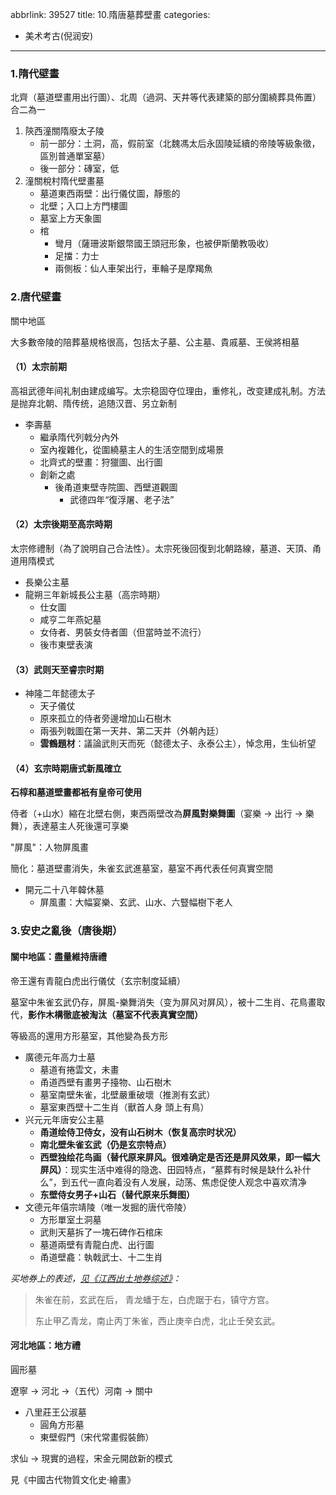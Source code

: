 abbrlink: 39527
title: 10.隋唐墓葬壁畫
categories:
  - 美术考古(倪润安)
---
### 1.隋代壁畫

北齊（墓道壁畫用出行圖）、北周（過洞、天井等代表建築的部分圍繞葬具佈置）合二為一

1. 陝西潼關隋廢太子陵
	- 前一部分：土洞，高，假前室（北魏馮太后永固陵延續的帝陵等級象徵，區別普通單室墓）
	- 後一部分：磚室，低
2. 潼關稅村隋代壁畫墓
	- 墓道東西兩壁：出行儀仗圖，靜態的
	- 北壁；入口上方門樓圖
	- 墓室上方天象圖
	- 棺
		- 彎月（薩珊波斯銀幣國王頭冠形象，也被伊斯蘭教吸收）
		- 足擋：力士
		- 兩側板：仙人車架出行，車輪子是摩羯魚

### 2.唐代壁畫

關中地區

大多數帝陵的陪葬墓規格很高，包括太子墓、公主墓、貴戚墓、王侯將相墓

#### （1）太宗前期

高祖武德年间礼制由建成编写。太宗稳固夺位理由，重修礼，改变建成礼制。方法是抛弃北朝、隋传统，追随汉晋、另立新制

- 李壽墓
	- 繼承隋代列戟分內外
	- 室內複雜化，從圍繞墓主人的生活空間到成場景
	- 北齊式的壁畫：狩獵圖、出行圖
	- 創新之處
		- 後甬道東壁寺院圖、西壁道觀圖
			- 武德四年“復浮屠、老子法”

#### （2）太宗後期至高宗時期

太宗修禮制（為了說明自己合法性）。太宗死後回復到北朝路線，墓道、天頂、甬道用隋模式


- 長樂公主墓
- 龍朔三年新城長公主墓（高宗時期）
	- 仕女圖
	- 咸亨二年燕妃墓
	- 女侍者、男裝女侍者圖（但當時並不流行）
	- 後市東壁表演

#### （3）武则天至睿宗时期

- 神隆二年懿德太子
	- 天子儀仗
	- 原來孤立的侍者旁邊增加山石樹木
	- 兩張列戟圖在第一天井、第二天井（外朝內廷） 
	- **雲鶴題材**：議論武則天而死（懿德太子、永泰公主），悼念用，生仙祈望

#### （4）玄宗時期唐式新風確立

**石椁和墓道壁畫都衹有皇帝可使用**

侍者（+山水）縮在北壁右側，東西兩壁改為**屏風對樂舞圖**（宴樂 → 出行 → 樂舞），表達墓主人死後還可享樂

"屏風"：人物屏風畫

簡化：墓道壁畫消失，朱雀玄武進墓室，墓室不再代表任何真實空間

- 開元二十八年韓休墓
  - 屏風畫：大幅宴樂、玄武、山水、六豎幅樹下老人

### 3.安史之亂後（唐後期）

#### 關中地區：盡量維持唐禮

帝王還有青龍白虎出行儀仗（玄宗制度延續）

墓室中朱雀玄武仍存，屏風-樂舞消失（变为屏风对屏风），被十二生肖、花鳥畫取代，**影作木構徹底被淘汰（墓室不代表真實空間）**

等級高的還用方形墓室，其他變為長方形

- 廣德元年高力士墓
  - 墓道有捲雲文，未畫
  - 甬道西壁有畫男子擡物、山石樹木
  - 墓室南壁朱雀，北壁嚴重破壞（推測有玄武）
  - 墓室東西壁十二生肖（獸首人身 頭上有鳥）
- 兴元元年唐安公主墓
  - **甬道绘侍卫侍女，没有山石树木（恢复高宗时状况）**
  - **南北壁朱雀玄武（仍是玄宗特点）**
  - **西壁独绘花鸟画（替代原来屏风。很难确定是否还是屏风效果，即一幅大屏风）**：现实生活中难得的隐逸、田园特点，“墓葬有时候是缺什么补什么”，到五代一直向着没有人发展，动荡、焦虑促使人观念中喜欢清净
  - **东壁侍女男子+山石（替代原来乐舞图）**
- 文德元年僖宗靖陵（唯一发掘的唐代帝陵）
  - 方形單室土洞墓
  - 武則天墓拆了一塊石碑作石棺床
  - 墓道兩壁有青龍白虎、出行圖
  - 甬道壁龕：執戟武士、十二生肖

*买地券上的表述，[见《江西出土地券综述》](/notes/44220/)：*

> 朱雀在前，玄武在后， 青龙蟠于左，白虎踞于右，镇守方宫。
>
> 东止甲乙青龙，南止丙丁朱雀，西止庚辛白虎，北止壬癸玄武。

#### 河北地區：地方禮

圓形墓

遼寧 → 河北 →（五代）河南 → 關中

- 八里莊王公淑墓
  - 圓角方形墓
  - 東壁假門（宋代常畫假裝飾）


求仙 → 現實的過程，宋金元開啟新的模式

見《中國古代物質文化史·繪畫》